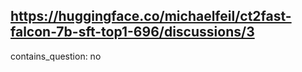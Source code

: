 ## https://huggingface.co/michaelfeil/ct2fast-falcon-7b-sft-top1-696/discussions/3

contains_question: no